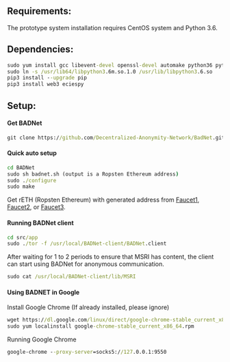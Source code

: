 ## Requirements:
The prototype system installation requires CentOS system and Python 3.6.

## Dependencies:
```bat
sudo yum install gcc libevent-devel openssl-devel automake python36 python36-devel -y
sudo ln -s /usr/lib64/libpython3.6m.so.1.0 /usr/lib/libpython3.6.so
pip3 install --upgrade pip
pip3 install web3 eciespy
```

## Setup:
#### Get BADNet
```bat
git clone https://github.com/Decentralized-Anonymity-Network/BadNet.git
```

#### Quick auto setup
```bat
cd BADNet
sudo sh badnet.sh (output is a Ropsten Ethereum address)
sudo ./configure
sudo make
```

Get rETH (Ropsten Ethereum) with generated address from 
[Faucet1](https://faucet.dimensions.network/), [Faucet2](https://teth.bitaps.com/), or [Faucet3](https://faucet.ropsten.be/).

#### Running BADNet client
```bat
cd src/app
sudo ./tor -f /usr/local/BADNet-client/BADNet.client
```

After waiting for 1 to 2 periods to ensure that MSRI has content, the client can start using BADNet for anonymous communication.
```bat
sudo cat /usr/local/BADNet-client/lib/MSRI
```

#### Using BADNET in Google
Install Google Chrome (If already installed, please ignore)
```bat
wget https://dl.google.com/linux/direct/google-chrome-stable_current_x86_64.rpm
sudo yum localinstall google-chrome-stable_current_x86_64.rpm
```

Running Google Chrome
```bat
google-chrome --proxy-server=socks5://127.0.0.1:9550
```
